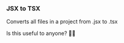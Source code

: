 ### JSX to TSX

Converts all files in a project from .jsx to .tsx

Is this useful to anyone? :man_shrugging:
